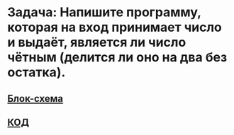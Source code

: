 # Задача: Напишите программу, которая на вход принимает число и выдаёт, является ли число чётным (делится ли оно на два без остатка).

## [Блок-схема](diagram3.drawio.png)

## [КОД](Program.cs)




